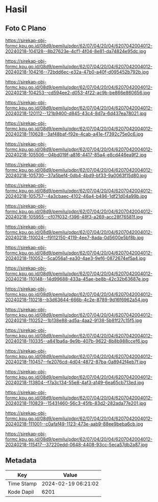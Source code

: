 # Hasil

## Foto C Plano

https://sirekap-obj-formc.kpu.go.id/08d9/pemilu/pdpr/62/07/04/20/04/6207042004012-20240218-104128--8b27623e-4cf1-4f04-8e81-da74824e95dc.jpg

https://sirekap-obj-formc.kpu.go.id/08d9/pemilu/pdpr/62/07/04/20/04/6207042004012-20240218-104216--72bdd6ec-e32a-47b0-a40f-d095452b792b.jpg

https://sirekap-obj-formc.kpu.go.id/08d9/pemilu/pdpr/62/07/04/20/04/6207042004012-20240218-104253--cd594ee2-d053-4f22-ac9b-be866e860656.jpg

https://sirekap-obj-formc.kpu.go.id/08d9/pemilu/pdpr/62/07/04/20/04/6207042004012-20240218-120112--121b9400-d845-43c4-8d7a-6d437ea78021.jpg

https://sirekap-obj-formc.kpu.go.id/08d9/pemilu/pdpr/62/07/04/20/04/6207042004012-20240218-110628--3af48baf-f92e-4cab-a41e-f7392c75e0c6.jpg

https://sirekap-obj-formc.kpu.go.id/08d9/pemilu/pdpr/62/07/04/20/04/6207042004012-20240218-105506--04bd019f-a816-4417-85a4-e8cd446ea9f2.jpg

https://sirekap-obj-formc.kpu.go.id/08d9/pemilu/pdpr/62/07/04/20/04/6207042004012-20240218-105730--37a5bef4-0db4-4bd9-bf33-9a0063f15d80.jpg

https://sirekap-obj-formc.kpu.go.id/08d9/pemilu/pdpr/62/07/04/20/04/6207042004012-20240218-105757--4a3cbaec-4102-46a4-b496-1df21d04a99b.jpg

https://sirekap-obj-formc.kpu.go.id/08d9/pemilu/pdpr/62/07/04/20/04/6207042004012-20240218-105955--cf07f032-f396-48f3-a269-acc28f76581f.jpg

https://sirekap-obj-formc.kpu.go.id/08d9/pemilu/pdpr/62/07/04/20/04/6207042004012-20240218-110024--f9112150-4119-4ee7-8ada-0d5600e5bf8b.jpg

https://sirekap-obj-formc.kpu.go.id/08d9/pemilu/pdpr/62/07/04/20/04/6207042004012-20240218-110052--5ca056a1-ea30-4ae3-9ef6-0872674ef5a4.jpg

https://sirekap-obj-formc.kpu.go.id/08d9/pemilu/pdpr/62/07/04/20/04/6207042004012-20240218-110148--14d99688-433a-45ae-be8b-42c32b63687e.jpg

https://sirekap-obj-formc.kpu.go.id/08d9/pemilu/pdpr/62/07/04/20/04/6207042004012-20240218-110218--b3d63644-666b-4c2e-8789-9d16f6962a54.jpg

https://sirekap-obj-formc.kpu.go.id/08d9/pemilu/pdpr/62/07/04/20/04/6207042004012-20240218-110252--1b138e88-ad5a-4aa2-9138-5b81f27c15f5.jpg

https://sirekap-obj-formc.kpu.go.id/08d9/pemilu/pdpr/62/07/04/20/04/6207042004012-20240218-110335--a841ba6a-9e9b-407b-9622-8b8b988ccef6.jpg

https://sirekap-obj-formc.kpu.go.id/08d9/pemilu/pdpr/62/07/04/20/04/6207042004012-20240218-110457--fe2076cd-4d04-4872-87ba-0a8942f4eb7f.jpg

https://sirekap-obj-formc.kpu.go.id/08d9/pemilu/pdpr/62/07/04/20/04/6207042004012-20240218-113804--f7a3c134-55e8-4af3-a149-6ea65cb713ed.jpg

https://sirekap-obj-formc.kpu.go.id/08d9/pemilu/pdpr/62/07/04/20/04/6207042004012-20240218-110829--15431460-56c3-45fb-83d2-282ada77e201.jpg

https://sirekap-obj-formc.kpu.go.id/08d9/pemilu/pdpr/62/07/04/20/04/6207042004012-20240218-111001--c0afaf49-1123-473e-aab9-88ee9beba6cb.jpg

https://sirekap-obj-formc.kpu.go.id/08d9/pemilu/pdpr/62/07/04/20/04/6207042004012-20240218-115417--37220edd-0648-4408-93cc-5eca57db2a87.jpg


## Metadata

| Key        | Value               |
| ---------- | ------------------- |
| Time Stamp | 2024-02-19 06:21:02 |
| Kode Dapil | 6201                |




